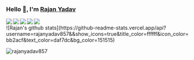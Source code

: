 ### Hello 👋, I'm [Rajan Yadav](https://rajanyadav857.github.io/)

<a href="https://www.linkedin.com/in/rajanyadav857"> <img align="left" src="https://img.icons8.com/color/48/000000/linkedin.png"></img></a>
<a href="https://medium.com/@rajanyadav857"> <img align="left" src="https://img.icons8.com/color/48/000000/medium-monogram.png"></img></a>
<a href="https://twitter.com/RajanYadav857"> <img align="left" src="https://img.icons8.com/color/48/000000/twitter.png"></img></a>
<a href="https://www.facebook.com/rajan.kumaryadav.714"> <img align="left" src="https://img.icons8.com/color/48/000000/facebook-new.png"></img></a>
<a href="https://www.instagram.com/_rajan__yadav_"> <img align="left" src="https://img.icons8.com/color/48/000000/instagram-new.png"></img></a>

<br>
![Rajan's github stats](https://github-readme-stats.vercel.app/api?username=rajanyadav857&&show_icons=true&title_color=ffffff&icon_color=bb2acf&text_color=daf7dc&bg_color=151515) 

<br />
<p align="left"> <img src="https://komarev.com/ghpvc/?username=rajanyadav857" alt="rajanyadav857" /> </p>

<!--
**rajanyadav857/rajanyadav857** is a ✨ _special_ ✨ repository because its `README.md` (this file) appears on your GitHub profile.

Here are some ideas to get you started:

- 🔭 I’m currently working on ...
- 🌱 I’m currently learning ...
- 👯 I’m looking to collaborate on ...
- 🤔 I’m looking for help with ...
- 💬 Ask me about ...
- 📫 How to reach me: ...
- 😄 Pronouns: ...
- ⚡ Fun fact: ...
-->
